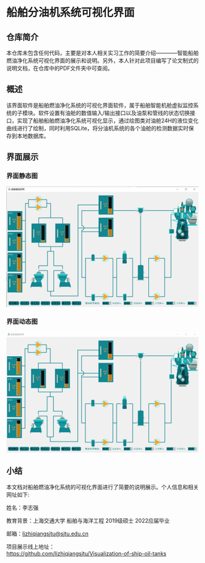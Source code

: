 # 船舶分油机系统可视化界面

## 仓库简介
本仓库未包含任何代码，主要是对本人相关实习工作的简要介绍————智能船舶燃油净化系统可视化界面的展示和说明。另外，本人针对此项目编写了论文制式的说明文档，在仓库中的PDF文件夹中可查阅。

## 概述
该界面软件是船舶燃油净化系统的可视化界面软件，属于船舶智能机舱虚拟监控系统的子模块。软件设置有油舱的数值输入/输出接口以及油泵和管线的状态切换接口，实现了船舶船舶燃油净化系统可视化显示，通过绘图类对油舱24H的液位变化曲线进行了绘制，同时利用SQLite，将分油机系统的各个油舱的检测数据实时保存到本地数据库。

## 界面展示
### 界面静态图
![GUIPix](https://github.com/lizhiqiangsjtu/Visualization-of-ship-oil-tanks/blob/main/GUI/fuelTanks.png "fuelTanks.png")
### 界面动态图
![GUIGif](https://github.com/lizhiqiangsjtu/Visualization-of-ship-oil-tanks/blob/main/GUI/fuelTanks.gif "fuelTanks.gif")

## 小结

​本文档对船舶燃油净化系统的可视化界面进行了简要的说明展示。个人信息和相关网址如下:

​姓名：李志强

​教育背景：上海交通大学  船舶与海洋工程  2019级硕士  2022应届毕业

​邮箱：[lizhiqiangsjtu@sjtu.edu.cn](mailto:lizhiqiangsjtu@sjtu.edu.cn)

​项目展示线上地址：  
https://github.com/lizhiqiangsjtu/Visualization-of-ship-oil-tanks

